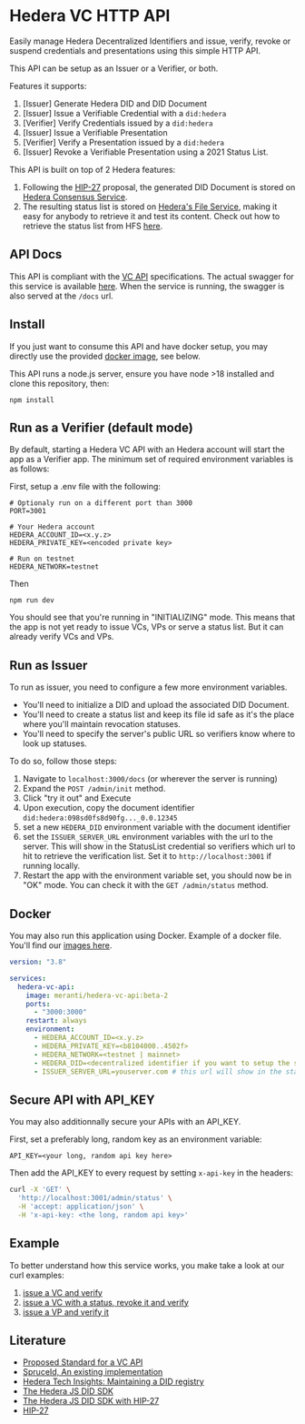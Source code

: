 # Hedera VC HTTP API

Easily manage Hedera Decentralized Identifiers and issue, verify, revoke or suspend credentials and presentations using this simple HTTP API.

This API can be setup as an Issuer or a Verifier, or both.

Features it supports:

1. [Issuer] Generate Hedera DID and DID Document
2. [Issuer] Issue a Verifiable Credential with a `did:hedera`
3. [Verifier] Verify Credentials issued by a `did:hedera`
4. [Issuer] Issue a Verifiable Presentation
5. [Verifier] Verify a Presentation issued by a `did:hedera`
6. [Issuer] Revoke a Verifiable Presentation using a 2021 Status List.

This API is built on top of 2 Hedera features:

1. Following the [HIP-27](https://hips.hedera.com/hip/hip-27) proposal, the generated DID Document is stored on [Hedera Consensus Service](https://hedera.com/consensus-service).
2. The resulting status list is stored on [Hedera's File Service](https://docs.hedera.com/hedera/sdks-and-apis/sdks/file-service), making it easy for anybody to retrieve it and test its content. Check out how to retrieve the status list from HFS [here](./examples/04-read-status-list-from-hfs.md).

## API Docs

This API is compliant with the [VC API](https://w3c-ccg.github.io/vc-api/#the-vc-api) specifications.
The actual swagger for this service is available [here](./build/swagger.json).
When the service is running, the swagger is also served at the `/docs` url.

## Install

If you just want to consume this API and have docker setup, you may directly use the provided [docker image](#docker), see below.

This API runs a node.js server, ensure you have node >18 installed and clone this repository, then:

```
npm install
```

## Run as a Verifier (default mode)

By default, starting a Hedera VC API with an Hedera account will start the app as a Verifier app.
The minimum set of required environment variables is as follows:

First, setup a .env file with the following:

```.env
# Optionaly run on a different port than 3000
PORT=3001

# Your Hedera account
HEDERA_ACCOUNT_ID=<x.y.z>
HEDERA_PRIVATE_KEY=<encoded private key>

# Run on testnet
HEDERA_NETWORK=testnet
```

Then

```
npm run dev
```

You should see that you're running in "INITIALIZING" mode. This means that the app is not yet ready to issue VCs, VPs or serve a status list. But it can already verify VCs and VPs.

## Run as Issuer

To run as issuer, you need to configure a few more environment variables.

- You'll need to initialize a DID and upload the associated DID Document.
- You'll need to create a status list and keep its file id safe as it's the place where you'll maintain revocation statuses.
- You'll need to specify the server's public URL so verifiers know where to look up statuses.

To do so, follow those steps:

1. Navigate to `localhost:3000/docs` (or wherever the server is running)
2. Expand the `POST /admin/init` method.
3. Click "try it out" and Execute
4. Upon execution, copy the document identifier `did:hedera:098sd0fs8d90fg..._0.0.12345`
5. set a new `HEDERA_DID` environment variable with the document identifier
7. set the `ISSUER_SERVER_URL` environment variables with the url to the server. This will show in the StatusList credential so verifiers which url to hit to retrieve the verification list. Set it to `http://localhost:3001` if running locally.
8. Restart the app with the environment variable set, you should now be in "OK" mode. You can check it with the `GET /admin/status` method.

## Docker

You may also run this application using Docker. Example of a docker file.
You'll find our [images here](https://hub.docker.com/r/meranti/hedera-vc-api/tags).

```yaml
version: "3.8"

services:
  hedera-vc-api:
    image: meranti/hedera-vc-api:beta-2
    ports:
      - "3000:3000"
    restart: always
    environment:
      - HEDERA_ACCOUNT_ID=<x.y.z>
      - HEDERA_PRIVATE_KEY=<b8104000..4502f>
      - HEDERA_NETWORK=<testnet | mainnet>
      - HEDERA_DID=<decentralized identifier if you want to setup the server as Issuer>
      - ISSUER_SERVER_URL=youserver.com # this url will show in the status list credential so verifiers know where to find the status
```

## Secure API with API_KEY

You may also additionnally secure your APIs with an API_KEY.

First, set a preferably long, random key as an environment variable:

```
API_KEY=<your long, random api key here>
```

Then add the API_KEY to every request by setting `x-api-key` in the headers:

```sh
curl -X 'GET' \
  'http://localhost:3001/admin/status' \
  -H 'accept: application/json' \
  -H 'x-api-key: <the long, random api key>'
```

## Example

To better understand how this service works, you make take a look at our curl examples:

1. [issue a VC and verify](./examples/01-issue-verify-VC.md)
2. [issue a VC with a status, revoke it and verify](./examples/02-VC-status.md)
3. [issue a VP and verify it](./examples/03-issue-verify-VP.md)

## Literature

- [Proposed Standard for a VC API](https://w3c-ccg.github.io/vc-api/)
- [SpruceId, An existing implementation](https://www.spruceid.dev/didkit/didkit-packages/http-server)
- [Hedera Tech Insights: Maintaining a DID registry](https://hedera.com/blog/maintaining-a-decentralized-identity-registry-with-hedera)
- [The Hedera JS DID SDK](https://github.com/hashgraph/did-sdk-js)
- [The Hedera JS DID SDK with HIP-27](https://github.com/Meeco/hedera-did-sdk-js)
- [HIP-27](https://hips.hedera.com/hip/hip-27)
